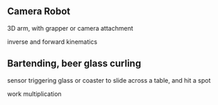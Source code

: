 ## Camera Robot

3D arm, with grapper or camera attachment

inverse and forward kinematics

## Bartending, beer glass curling

sensor triggering glass or coaster to slide across a table, and hit a spot

work multiplication
